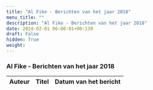```yaml
---
title: "Al Fike - Berichten van het jaar 2018"
menu_title: ""
description: "Al Fike - Berichten van het jaar 2018"
date: 2024-02-01 06:00:01+00:139
draft: False
hidden: True
weight:
---
```

### Al Fike - Berichten van het jaar 2018

**Auteur** | **Titel** | **Datum van het bericht**
---|---|---
